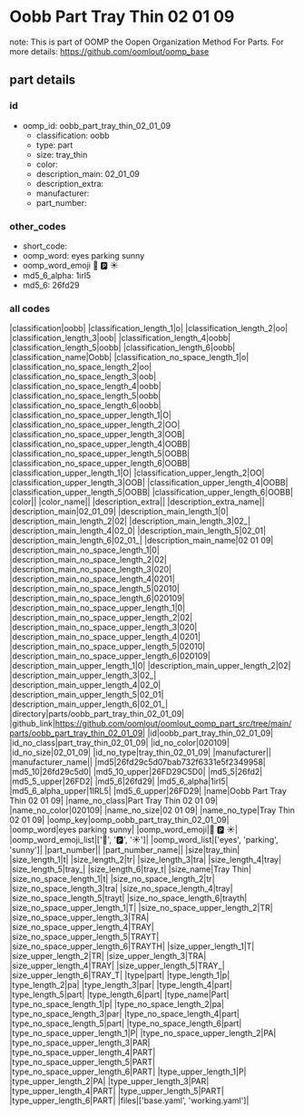 # Oobb Part Tray Thin 02 01 09  

note: This is part of OOMP the Oopen Organization Method For Parts. For more details: https://github.com/oomlout/oomp_base

##  part details





### id
* oomp_id: oobb_part_tray_thin_02_01_09
  * classification: oobb
  * type: part
  * size: tray_thin
  * color: 
  * description_main: 02_01_09
  * description_extra: 
  * manufacturer: 
  * part_number: 

### other_codes
* short_code: 
* oomp_word: eyes parking sunny
* oomp_word_emoji :eyes: :parking: :sunny:
* md5_6_alpha: 1irl5
* md5_6: 26fd29

### all codes 
|classification|oobb|
|classification_length_1|o|
|classification_length_2|oo|
|classification_length_3|oob|
|classification_length_4|oobb|
|classification_length_5|oobb|
|classification_length_6|oobb|
|classification_name|Oobb|
|classification_no_space_length_1|o|
|classification_no_space_length_2|oo|
|classification_no_space_length_3|oob|
|classification_no_space_length_4|oobb|
|classification_no_space_length_5|oobb|
|classification_no_space_length_6|oobb|
|classification_no_space_upper_length_1|O|
|classification_no_space_upper_length_2|OO|
|classification_no_space_upper_length_3|OOB|
|classification_no_space_upper_length_4|OOBB|
|classification_no_space_upper_length_5|OOBB|
|classification_no_space_upper_length_6|OOBB|
|classification_upper_length_1|O|
|classification_upper_length_2|OO|
|classification_upper_length_3|OOB|
|classification_upper_length_4|OOBB|
|classification_upper_length_5|OOBB|
|classification_upper_length_6|OOBB|
|color||
|color_name||
|description_extra||
|description_extra_name||
|description_main|02_01_09|
|description_main_length_1|0|
|description_main_length_2|02|
|description_main_length_3|02_|
|description_main_length_4|02_0|
|description_main_length_5|02_01|
|description_main_length_6|02_01_|
|description_main_name|02 01 09|
|description_main_no_space_length_1|0|
|description_main_no_space_length_2|02|
|description_main_no_space_length_3|020|
|description_main_no_space_length_4|0201|
|description_main_no_space_length_5|02010|
|description_main_no_space_length_6|020109|
|description_main_no_space_upper_length_1|0|
|description_main_no_space_upper_length_2|02|
|description_main_no_space_upper_length_3|020|
|description_main_no_space_upper_length_4|0201|
|description_main_no_space_upper_length_5|02010|
|description_main_no_space_upper_length_6|020109|
|description_main_upper_length_1|0|
|description_main_upper_length_2|02|
|description_main_upper_length_3|02_|
|description_main_upper_length_4|02_0|
|description_main_upper_length_5|02_01|
|description_main_upper_length_6|02_01_|
|directory|parts/oobb_part_tray_thin_02_01_09|
|github_link|https://github.com/oomlout/oomlout_oomp_part_src/tree/main/parts/oobb_part_tray_thin_02_01_09|
|id|oobb_part_tray_thin_02_01_09|
|id_no_class|part_tray_thin_02_01_09|
|id_no_color|020109|
|id_no_size|02_01_09|
|id_no_type|tray_thin_02_01_09|
|manufacturer||
|manufacturer_name||
|md5|26fd29c5d07bab732f6331e5f2349958|
|md5_10|26fd29c5d0|
|md5_10_upper|26FD29C5D0|
|md5_5|26fd2|
|md5_5_upper|26FD2|
|md5_6|26fd29|
|md5_6_alpha|1irl5|
|md5_6_alpha_upper|1IRL5|
|md5_6_upper|26FD29|
|name|Oobb Part Tray Thin 02 01 09|
|name_no_class|Part Tray Thin 02 01 09|
|name_no_color|020109|
|name_no_size|02 01 09|
|name_no_type|Tray Thin 02 01 09|
|oomp_key|oomp_oobb_part_tray_thin_02_01_09|
|oomp_word|eyes parking sunny|
|oomp_word_emoji|:eyes: :parking: :sunny:|
|oomp_word_emoji_list|[':eyes:', ':parking:', ':sunny:']|
|oomp_word_list|['eyes', 'parking', 'sunny']|
|part_number||
|part_number_name||
|size|tray_thin|
|size_length_1|t|
|size_length_2|tr|
|size_length_3|tra|
|size_length_4|tray|
|size_length_5|tray_|
|size_length_6|tray_t|
|size_name|Tray Thin|
|size_no_space_length_1|t|
|size_no_space_length_2|tr|
|size_no_space_length_3|tra|
|size_no_space_length_4|tray|
|size_no_space_length_5|trayt|
|size_no_space_length_6|trayth|
|size_no_space_upper_length_1|T|
|size_no_space_upper_length_2|TR|
|size_no_space_upper_length_3|TRA|
|size_no_space_upper_length_4|TRAY|
|size_no_space_upper_length_5|TRAYT|
|size_no_space_upper_length_6|TRAYTH|
|size_upper_length_1|T|
|size_upper_length_2|TR|
|size_upper_length_3|TRA|
|size_upper_length_4|TRAY|
|size_upper_length_5|TRAY_|
|size_upper_length_6|TRAY_T|
|type|part|
|type_length_1|p|
|type_length_2|pa|
|type_length_3|par|
|type_length_4|part|
|type_length_5|part|
|type_length_6|part|
|type_name|Part|
|type_no_space_length_1|p|
|type_no_space_length_2|pa|
|type_no_space_length_3|par|
|type_no_space_length_4|part|
|type_no_space_length_5|part|
|type_no_space_length_6|part|
|type_no_space_upper_length_1|P|
|type_no_space_upper_length_2|PA|
|type_no_space_upper_length_3|PAR|
|type_no_space_upper_length_4|PART|
|type_no_space_upper_length_5|PART|
|type_no_space_upper_length_6|PART|
|type_upper_length_1|P|
|type_upper_length_2|PA|
|type_upper_length_3|PAR|
|type_upper_length_4|PART|
|type_upper_length_5|PART|
|type_upper_length_6|PART|
|files|['base.yaml', 'working.yaml']|
